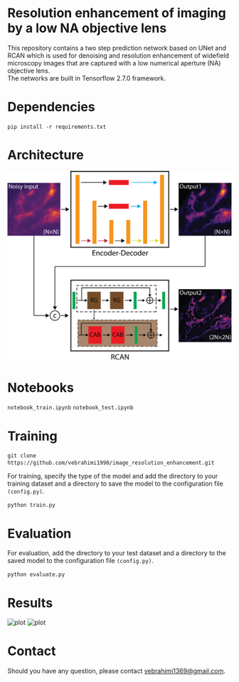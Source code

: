 # Resolution enhancement of imaging by a low NA objective lens

This repository contains a two step prediction network based on UNet and RCAN which is used for denoising and resolution enhancement of widefield microscopy images that are captured with a low numerical aperture (NA) objective lens.   
The networks are built in Tensorflow 2.7.0 framework.

# Dependencies
```
pip install -r requirements.txt
```
# Architecture

![plot](https://github.com/vebrahimi1990/image_resolution_enhancement/blob/master/image_files/model_architecture.png)

# Notebooks
```notebook_train.ipynb```
```notebook_test.ipynb```

# Training
```
git clone https://github.com/vebrahimi1990/image_resolution_enhancement.git
```

For training, specify the type of the model and add the directory to your training dataset and a directory to save the model to the configuration file ```(config.py)```.

```
python train.py
``` 


# Evaluation
For evaluation, add the directory to your test dataset and a directory to the saved model to the configuration file ```(config.py)```.
 
```
python evaluate.py
```

# Results
![plot](https://github.com/vebrahimi1990/image_resolution_enhancement/blob/master/image_files/result_synthetic.png)
![plot](https://github.com/vebrahimi1990/image_resolution_enhancement/blob/master/image_files/result_cmos.png)

# Contact
Should you have any question, please contact vebrahimi1369@gmail.com. 
